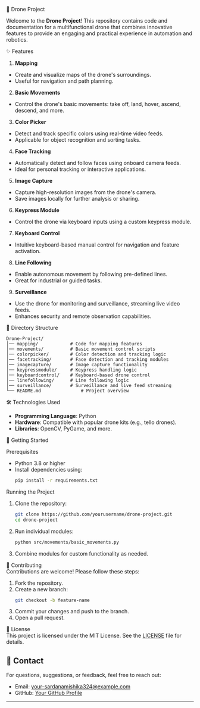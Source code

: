  🚁 Drone Project

Welcome to the **Drone Project**! This repository contains code and documentation for a multifunctional drone that combines innovative features to provide an engaging and practical experience in automation and robotics.

✨ Features  

1. **Mapping**  
- Create and visualize maps of the drone's surroundings.  
- Useful for navigation and path planning.  

2. **Basic Movements**  
- Control the drone's basic movements: take off, land, hover, ascend, descend, and more.  

3. **Color Picker**  
- Detect and track specific colors using real-time video feeds.  
- Applicable for object recognition and sorting tasks.  

4. **Face Tracking**  
- Automatically detect and follow faces using onboard camera feeds.  
- Ideal for personal tracking or interactive applications.  

5. **Image Capture**  
- Capture high-resolution images from the drone's camera.  
- Save images locally for further analysis or sharing.  

6. **Keypress Module**  
- Control the drone via keyboard inputs using a custom keypress module.  

7. **Keyboard Control**  
- Intuitive keyboard-based manual control for navigation and feature activation.  

8. **Line Following**  
- Enable autonomous movement by following pre-defined lines.  
- Great for industrial or guided tasks.  

9. **Surveillance**  
- Use the drone for monitoring and surveillance, streaming live video feeds.  
- Enhances security and remote observation capabilities.  

📂 Directory Structure  
```plaintext
Drone-Project/
│── mapping/            # Code for mapping features
│── movements/          # Basic movement control scripts
│── colorpicker/        # Color detection and tracking logic
│── facetracking/       # Face detection and tracking modules
│── imagecapture/       # Image capture functionality
│── keypressmodule/     # Keypress handling logic
│── keyboardcontrol/    # Keyboard-based drone control
│── linefollowing/      # Line following logic
│── surveillance/       # Surveillance and live feed streaming
└── README.md               # Project overview
```

🛠️ Technologies Used  
- **Programming Language**: Python  
- **Hardware**: Compatible with popular drone kits (e.g., tello drones).  
- **Libraries**: OpenCV, PyGame, and more.  

🚀 Getting Started  

Prerequisites  
- Python 3.8 or higher  
- Install dependencies using:  
  ```bash
  pip install -r requirements.txt
  ```

Running the Project  
1. Clone the repository:  
   ```bash
   git clone https://github.com/yourusername/drone-project.git
   cd drone-project
   ```
2. Run individual modules:  
   ```bash
   python src/movements/basic_movements.py
   ```

3. Combine modules for custom functionality as needed.  

🤝 Contributing  
Contributions are welcome! Please follow these steps:  
1. Fork the repository.  
2. Create a new branch:  
   ```bash
   git checkout -b feature-name
   ```
3. Commit your changes and push to the branch.  
4. Open a pull request.  

📜 License  
This project is licensed under the MIT License. See the [LICENSE](LICENSE) file for details.  

## 📧 Contact  
For questions, suggestions, or feedback, feel free to reach out:  
- Email: your-sardanamishika324@example.com  
- GitHub: [Your GitHub Profile](https://github.com/Mishikasardana)  

---  
